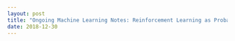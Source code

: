 ```yaml
---
layout: post
title: "Ongoing Machine Learning Notes: Reinforcement Learning as Probabalistic Inference"
date: 2018-12-30
---
```

